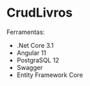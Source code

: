 # CrudLivros
Ferramentas:
  * .Net Core 3.1
  * Angular 11
  * PostgraSQL 12
  * Swagger
  * Entity Framework Core
